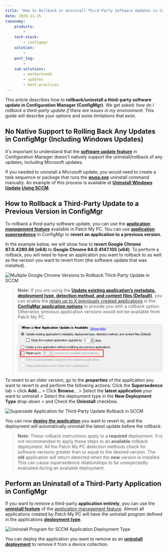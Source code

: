 ```yaml
---
title: "How to Rollback or Uninstall Third-Party Software Updates in ConfigMgr"
date: 2020-11-25
taxonomy:
    products:
        - 
    tech-stack:
        - configmgr
    solution:
        - 
    post_tag:
        - 
    sub-solutions:
        - workarounds
        - updates
        - best-practices
---
```


This article describes how to **rollback/uninstall a third-party software update in Configuration Manager (ConfigMgr)**. We get asked: _how do I rollback a third-party update if there are issues in my environment_. This guide will describe your options and some limitations that exist.

## No Native Support to Rolling Back Any Updates in ConfigMgr (Including Windows Updates)

It's important to understand that the **[software update feature](https://docs.microsoft.com/en-us/mem/configmgr/sum/deploy-use/deploy-software-updates)** in Configuration Manager doesn't natively support the uninstall/rollback of any updates, including Microsoft updates.

If you needed to uninstall a Microsoft update, you would need to create a task sequence or package that runs the **[wusa.exe](https://support.microsoft.com/en-us/help/934307/description-of-the-windows-update-standalone-installer-in-windows)** uninstall command manually. An example of this process is available at **[Uninstall Windows Update Using SCCM](https://systemcenterdudes.com/sccm-uninstall-windows-update/)**.

## How to Rollback a Third-Party Update to a Previous Version in ConfigMgr

To rollback a third-party software update, you can use the **[application management feature](/automating-application-packaging-in-microsoft-sccm)** available in Patch My PC. You can use **[application supersedence](https://docs.microsoft.com/en-us/mem/configmgr/apps/deploy-use/revise-and-supersede-applications#application-supersedence)** in ConfigMgr to **revert an application to a previous version.**

In the example below, we will show how to **revert Google Chrome 87.0.4280.66 (x64)** to **Google Chrome 84.0.4147.105 (x64)**. To perform a rollback, you will need to have an application you want to rollback to as well as the version you want to revert from (the software update that was installed).

![Multiple Google Chrome Versions to Rollback Third-Party Update in SCCM](images/Multiple-Google-Chrome-Versions-to-Rollback-Third-Party-Update-in-SCCM.png)

> **Note:** If you are using the **[Update existing application’s metadata, deployment type, detection method, and content files (Default)](https://patchmypc.com/base-install-update-options-explained#topic1)**, you can enable the [retain up to X previously created applications](https://patchmypc.com/base-install-update-options-explained#topic3) in the **[ConfigMgr application options](https://patchmypc.com/base-install-update-options-explained)** to provide you with a rollback option. Otherwise, previous application versions would not be available from Patch My PC.
> 
> ![](../../_images/Rollback-1.2.png)

To revert to an older version, go to the **properties** of the application you want to revert to and perform the following actions: Click the **Supersedence** tab > click **Add...** > Click **Browse**... > Select the **latest application** your want to uninstall > Select the deployment type in the **New Deployment Type** drop-down > and Check the **Uninstall** checkbox.

![Supersede Application for Third-Party Update Rollback in SCCM](images/Supercede-Application-for-Third-Party-Update-Rollback-in-SCCM.gif)

You can now **[deploy the application](https://docs.microsoft.com/en-us/mem/configmgr/apps/deploy-use/deploy-applications)** you want to revert to, and the deployment will automatically uninstall the latest update before the rollback.

> **Note:** These rollback instructions apply to a **required** deployment. It is not recommended to apply these steps to an **available** rollback deployment. All the Patch My PC detection methods check for software versions greater than or equal to the desired version. The **old** application will return detected when the **new** version is installed. This can cause supersedence relationships to be unexpectedly evaluated during an available deployment. 

## Perform an Uninstall of a Third-Party Application in ConfigMgr

If you want to remove a third-party **application entirely**, you can use the **[uninstall feature](https://docs.microsoft.com/en-us/mem/configmgr/apps/deploy-use/uninstall-applications#uninstall-an-application)** of the [application management feature](https://docs.microsoft.com/en-us/mem/configmgr/apps/understand/introduction-to-application-management). Almost all applications created by Patch My PC will have the uninstall program defined in the applications **[deployment type](https://docs.microsoft.com/en-us/mem/configmgr/apps/deploy-use/create-applications#bkmk_create-dt)**.

![Uninstall Program for SCCM Application Deployment Type](images/Uninstall-Program-for-SCCM-Application-Deployment-Type.png)

You can deploy the application you want to remove as an **[uninstall deployment](https://docs.microsoft.com/en-us/mem/configmgr/apps/deploy-use/deploy-applications#bkmk_deploy-settings)** to remove it from a device collection.
